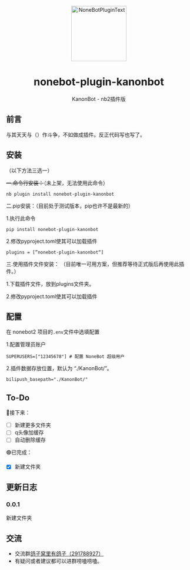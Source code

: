 <div align="center">
  <p><img src="http://cdn.kanon.ink/api/image?key=899178&imageid=image-20230618-220942-65085441" width="150" alt="NoneBotPluginText"></p>
</div>

<div align="center">

# nonebot-plugin-kanonbot
KanonBot - nb2插件版
</div>

## 前言
与其天天与（）作斗争，不如做成插件。反正代码写也写了。

## 安装
（以下方法三选一）

~~一.命令行安装：~~（未上架，无法使用此命令） 

    nb plugin install nonebot-plugin-kanonbot
    
二.pip安装：（目前处于测试版本，pip也许不是最新的） 

1.执行此命令

    pip install nonebot-plugin-kanonbot
    
2.修改pyproject.toml使其可以加载插件

    plugins = [”nonebot-plugin-kanonbot“]
    
 三.使用插件文件安装：
 （目前唯一可用方案，但推荐等待正式版后再使用此插件。）
 
 1.下载插件文件，放到plugins文件夹。

2.修改pyproject.toml使其可以加载插件

 
## 配置
在 nonebot2 项目的`.env`文件中选填配置

1.配置管理员账户

    SUPERUSERS=["12345678"] # 配置 NoneBot 超级用户
    
2.插件数据存放位置，默认为 “./KanonBot/”。

    bilipush_basepath="./KanonBot/"

## To-Do
🔵接下来：
 - [ ] 新建更多文件夹
 - [ ] q头像加缓存
 - [ ] 自动删除缓存
 
 🟢已完成：
 - [x] 新建文件夹
 
## 更新日志
### 0.0.1
新建文件夹

## 交流
-   交流群[鸽子窝里有鸽子（291788927）](https://qm.qq.com/cgi-bin/qm/qr?k=QhOk7Z2jaXBOnAFfRafEy9g5WoiETQhy&jump_from=webapi&authKey=fCvx/auG+QynlI8bcFNs4Csr2soR8UjzuwLqrDN9F8LDwJrwePKoe89psqpozg/m)
-   有疑问或者建议都可以进群唠嗑唠嗑。

